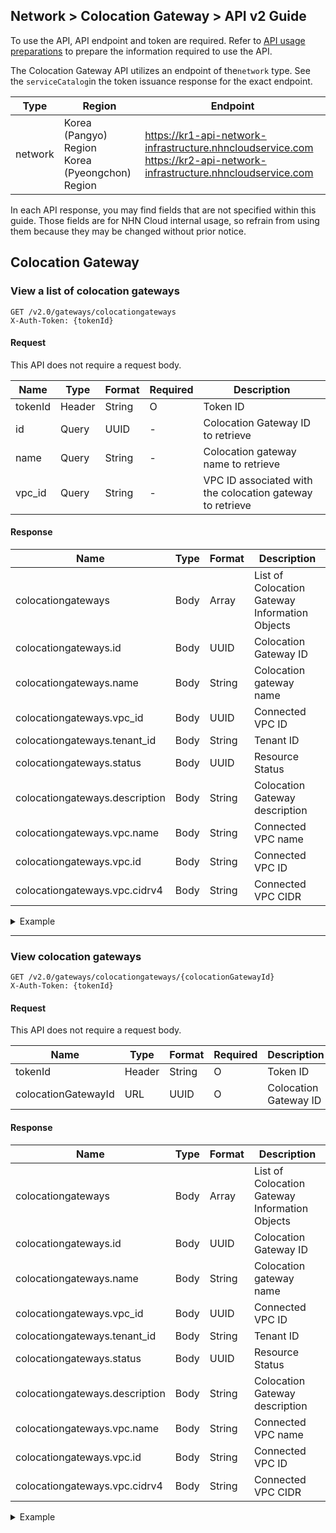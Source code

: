 
## Network > Colocation Gateway > API v2 Guide

To use the API, API endpoint and token are required. Refer to [API usage preparations](/Compute/Compute/en/identity-api/) to prepare the information required to use the API.

The Colocation Gateway API utilizes an endpoint of the`network` type. See the `serviceCatalog`in the token issuance response for the exact endpoint.

| Type | Region | Endpoint |
|---|---|---|
| network | Korea (Pangyo) Region<br>Korea (Pyeongchon) Region | https://kr1-api-network-infrastructure.nhncloudservice.com<br>https://kr2-api-network-infrastructure.nhncloudservice.com |

In each API response, you may find fields that are not specified within this guide. Those fields are for NHN Cloud internal usage, so refrain from using them because they may be changed without prior notice.

## Colocation Gateway

### View a list of colocation gateways

```
GET /v2.0/gateways/colocationgateways
X-Auth-Token: {tokenId}
```

#### Request
This API does not require a request body.

| Name | Type | Format | Required | Description |
|---|---|---|---|---|
| tokenId | Header | String | O | Token ID |
| id | Query | UUID | - | Colocation Gateway ID to retrieve |
| name | Query | String | - | Colocation gateway name to retrieve |
| vpc_id | Query | String | - | VPC ID associated with the colocation gateway to retrieve |


#### Response

| Name | Type | Format | Description |
|---|---|---|---|
| colocationgateways | Body | Array | List of Colocation Gateway Information Objects |
| colocationgateways.id | Body | UUID | Colocation Gateway ID |
| colocationgateways.name | Body | String | Colocation gateway name |
| colocationgateways.vpc_id | Body | UUID | Connected VPC ID |
| colocationgateways.tenant_id | Body | String | Tenant ID |
| colocationgateways.status | Body | UUID | Resource Status |
| colocationgateways.description | Body | String | Colocation Gateway description |
| colocationgateways.vpc.name | Body | String | Connected VPC name |
| colocationgateways.vpc.id | Body | String | Connected VPC ID |
| colocationgateways.vpc.cidrv4 | Body | String | Connected VPC CIDR |

<details><summary>Example</summary>

```json
{
  "colocationgateways": [
    {
      "status": "AVAILABLE",
      "name": "test",
      "vpc": {
        "name": "Test Network",
        "id": "273c5003-436a-111-8318-b5f824ac55b2",
        "cidrv4": "192.168.1.0/24"
      },
      "vpc_id": "273c5003-436a-1111-8318-b5f824ac55b2",
      "tenant_id": "626931f748704725b3640afab6e70000",
      "project_id": "626931f748704725b3640afab6e70000",
      "id": "1b8b2ace-1111-421d-b2ae-5f508c98ccd9",
      "description": "test"
    }
  ]
}
```
</details>

---
### View colocation gateways

```
GET /v2.0/gateways/colocationgateways/{colocationGatewayId}
X-Auth-Token: {tokenId}
```

#### Request
This API does not require a request body.

| Name | Type | Format | Required | Description |
|---|---|---|---|---|
| tokenId | Header | String | O | Token ID |
| colocationGatewayId | URL | UUID | O | Colocation Gateway ID |

#### Response

| Name | Type | Format | Description |
|---|---|---|---|
| colocationgateways | Body | Array | List of Colocation Gateway Information Objects |
| colocationgateways.id | Body | UUID | Colocation Gateway ID |
| colocationgateways.name | Body | String | Colocation gateway name |
| colocationgateways.vpc_id | Body | UUID | Connected VPC ID |
| colocationgateways.tenant_id | Body | String | Tenant ID |
| colocationgateways.status | Body | UUID | Resource Status |
| colocationgateways.description | Body | String | Colocation Gateway description |
| colocationgateways.vpc.name | Body | String | Connected VPC name |
| colocationgateways.vpc.id | Body | String | Connected VPC ID |
| colocationgateways.vpc.cidrv4 | Body | String | Connected VPC CIDR |

<details><summary>Example</summary>

```json
{
  "colocationgateway": {
    "status": "AVAILABLE",
    "name": "test",
    "vpc": {
      "name": "Test Network",
      "id": "273c5003-436a-111-8318-b5f824ac55b2",
      "cidrv4": "192.168.1.0/24"
    },
    "vpc_id": "273c5003-436a-1111-8318-b5f824ac55b2",
    "tenant_id": "626931f748704725b3640afab6e70000",
    "project_id": "626931f748704725b3640afab6e70000",
    "id": "1b8b2ace-1111-421d-b2ae-5f508c98ccd9",
    "description": "test"
  }
}
```
</details>
